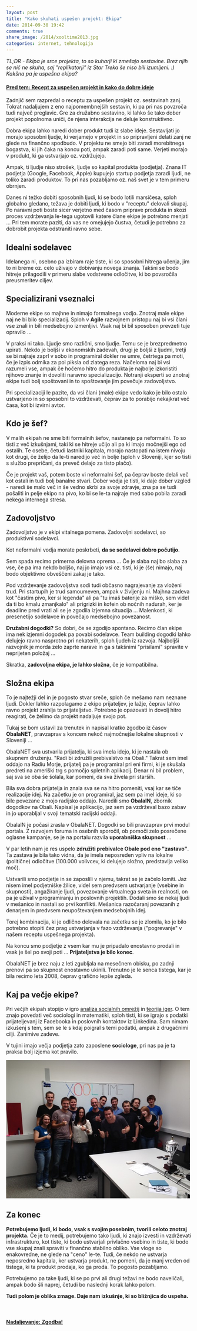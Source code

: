 ```yaml
---
layout: post
title: "Kako skuhati uspešen projekt: Ekipa"
date: 2014-09-30 19:42
comments: true
share_image: /2014/xooltime2013.jpg
categories: internet, tehnologija
---
```

*TL;DR - Ekipa je srce projekta, to so kuharji ki zmešajo sestavine. Brez njih se nič ne skuha, saj "replikatorji" iz Star Treka še niso bili izumljeni. :) Kakšna pa je uspešna ekipa?*

#### [Pred tem: Recept za uspešen projekt in kako do dobre ideje](/2014/09/09/kako-skuhati-uspesen-projekt/)

Zadnjič sem razpredal o receptu za uspešen projekt oz. sestavinah zanj. Tokrat nadaljujem z eno najpomembnejših sestavin, ki pa pri nas povzroča tudi največ preglavic. Gre za družabno sestavino, ki lahko še tako dober projekt popolnoma uniči, če njena interakcija ne deluje konstruktivno.

Dobra ekipa lahko naredi dober produkt tudi iz slabe ideje. Sestavljati jo morajo sposobni ljudje, ki verjamejo v projekt in so pripravljeni delati zanj ne glede na finančno spodbudo. V projektu ne smejo biti zaradi morebitnega bogastva, ki jih čaka na koncu poti, ampak zaradi poti same. Verjeti morajo v produkt, ki ga ustvarjajo oz. vzdržujejo.

Ampak, ti ljudje niso strošek, ljudje so kapital produkta (podjetja). Znana IT podjetja (Google,  Facebook, Apple) kupujejo startup podjetja zaradi ljudi, ne toliko zaradi produktov. To pri nas pozabljamo oz. naš svet je v tem primeru obrnjen.

Danes ni težko dobiti sposobnih ljudi, ki se bodo lotili marsičesa, sploh globalno gledano, težava je dobiti ljudi, ki bodo v "receptu" delovali skupaj. Po naravni poti boste sicer verjetno med časom priprave produkta in skozi proces vzdrževanja le-tega ugotovili katere člane ekipe je potrebno menjati … Pri tem morate paziti, da vas ne omejujejo čustva, četudi je potrebno za dobrobit projekta odstraniti ravno sebe.

## Idealni sodelavec

Idelanega ni, osebno pa izbiram raje tiste, ki so sposobni hitrega učenja, jim to ni breme oz. celo uživajo v dobivanju novega znanja. Takšni se bodo hitreje prilagodili v primeru slabe vodstvene odločitve, ki bo povsročila preusmeritev ciljev.

## Specializirani vseznalci

Moderne ekipe so majhne in nimajo formalnega vodjo. Znotraj male ekipe naj ne bi bilo specializacij. Sploh v **Agile** razvojnem pristopu naj bi vsi člani vse znali in bili medsebojno izmenljivi. Vsak naj bi bil sposoben prevzeti tuje opravilo …

V praksi ni tako. Ljudje smo različni, smo ljudje. Temu se je brezpredmetno upirati. Nekdo je boljši v ekonomskih zadevah, drugi je boljši z ljudmi, tretji se bi najraje zaprl v sobo in programiral dokler ne umre, četrtega pa moti, če je izpis odmika za pol piksla od zlatega reza. Načeloma naj bi vsi razumeli vse, ampak če hočemo hitro do produkta je najbolje izkoristiti njihovo znanje in dovoliti naravno specializacijo. Notranji eksperti so znotraj ekipe tudi bolj spoštovani in to spoštovanje jim povečuje zadovoljstvo. 

Pri specializaciji le pazite, da vsi člani (male) ekipe vedo kako je bilo ostalo ustvarjeno in so sposobni to vzdrževati, čeprav za to porabijo nekajkrat več časa, kot bi izvirni avtor.

## Kdo je šef?

V malih ekipah ne sme biti formalnih šefov, nastanejo pa neformalni. To so tisti z več izkušnjami, taki ki se hitreje učijo ali pa ki imajo močnejši ego od ostalih. Te osebe, četudi lastniki kapitala, morajo nastopati na istem nivoju kot drugi, če želijo da le-ti naredijo več in bolje (sploh v Sloveniji, kjer so tisti s službo prepričani, da preveč delajo za tisto plačo).

Če je projekt vaš, potem boste vi neformalni šef, pa čeprav boste delali več kot ostali in tudi bolj banalne stvari. Dober vodja je tisti, ki daje dober vzgled - naredi še malo več in še vedno skrbi za svoje zdravje, zna pa se tudi pošaliti in pelje ekipo na pivo, ko bi se le-ta najraje med sabo pobila zaradi nekega internega stresa.

## Zadovoljstvo

Zadovoljstvo je v ekipi vitalnega pomena. Zadovoljni sodelavci, so produktivni sodelavci.

Kot neformalni vodja morate poskrbeti, **da se sodelavci dobro počutijo**. 

Sem spada recimo primerna delovna oprema ... Če je slaba naj bo slaba za vse, če pa ima nekdo boljšo, naj jo imajo vsi oz. tisti, ki je (še) nimajo, naj bodo objektivno obveščeni zakaj je tako. 

Pod vzdrževanje zadovoljstva sodi tudi občasno nagrajevanje za vloženi trud. Pri startupih je trud samoumeven, ampak v življenju ni. Majhna zadeva kot "častim pivo, ker si legenda" ali pa "tu imaš baterije za miško, sem videl da ti bo kmalu zmanjkalo" ali prigrizki in kofein ob nočnih nadurah, ker je deadline pred vrati ali se je zgodila izjemna situacija ... Malenkosti, ki presenetijo sodelavce in povečajo medsebojno povezanost. 

**Družabni dogodki?** So dobri, če se zgodijo spontano. Recimo član ekipe ima nek izjemni dogodek pa povabi sodelavce. Team building dogodki lahko delujejo ravno nasprotno pri nekaterih, sploh ljudeh iz razvoja. Najboljši razvojnik je morda zelo zaprte narave in ga s takšnimi "prisilami" spravite v neprijeten položaj ...

Skratka, **zadovoljna ekipa, je lahko složna**, če je kompatibilna.

## Složna ekipa

To je najtežji del in je pogosto stvar sreče, sploh če mešamo nam neznane ljudi. Dokler lahko razpolagamo z ekipo prijateljev, je lažje, čeprav lahko ravno projekt zrahlja to prijateljstvo. Potrebno je opazovati in dovolj hitro reagirati, če želimo da projekt nadaljuje svojo pot.

Tukaj se bom ustavil za trenutek in napisal kratko zgodbo iz časov **ObalaNET**, pravzaprav s koncem nekoč najmočnejše lokalne skupnosti v Sloveniji …

ObalaNET sva ustvarila prijatelja, ki sva imela idejo, ki je nastala ob skupnem druženju. "Radi bi združili prebivalstvo na Obali." Takrat sem imel oddajo na Radiu Morje, prijatelj pa je programiral pri eni firmi, ki je skušala predreti na ameriški trg s pomočjo spletnih aplikacij. Denar ni bil problem, saj sva se oba še šolala, kar pomeni, da sva živela pri starših.

Bila sva dobra prijatelja in znala sva se na hitro pomeniti, vsaj kar se tiče realizacije idej. Na začetku je on programiral, jaz sem pa imel ideje, ki so bile povezane z mojo radijsko oddajo. Naredili smo **ObalaIN**, zbornik dogodkov na Obali. Napisal je aplikacijo, jaz sem pa vzdrževal bazo zabav in jo uporabljal v svoji tematski radijski oddaji. 

ObalaIN je počasi zrasla v ObalaNET. Dogodki so bili pravzaprav prvi modul portala. Z razvojem foruma in osebnih sporočil, ob pomoči zelo posrečene oglasne kampanje, se je na portalu razvila **uporabniška skupnost** ... 

V par letih nam je res uspelo **združiti prebivalce Obale pod eno "zastavo"**. Ta zastava je bila tako vidna, da je imela neposreden vpliv na lokalne (politične) odločitve (100.000 volivcev, ki delujejo složno, predstavlja veliko moč).

Ustvarili smo podjetje in se zaposlili v njemu, takrat se je začelo lomiti. Jaz nisem imel podjetniške žilice, videl sem predvsem ustvarjanje (vsebine in skupnosti), angažiranje ljudi, povezovanje virtualnega sveta in realnosti, on pa je užival v programiranju in poslovnih projektih. Dodali smo še nekaj ljudi v mešanico in nastali so prvi konflikti. Mešanica razočaranj povezanih z denarjem in predvsem neupoštevanjem medsebojnih idej. 

Torej kombinacija, ki je odlično delovala na začetku se je zlomila, ko je bilo potrebno stopiti čez prag ustvarjanja v fazo vzdrževanja ("pogrevanje" v našem receptu uspešnega projekta).

Na koncu smo podjetje z vsem kar mu je pripadalo enostavno prodali in vsak je šel po svoji poti ... **Prijateljstva je bilo konec**. 

ObalaNET je brez naju z leti zgubljala na mesečnem obisku, po zadnji prenovi pa so skupnost enostavno ukinili. Trenutno je le senca tistega, kar je bila recimo leta 2008, čeprav grafično lepše zgleda.

## Kaj pa večje ekipe?

Pri večjih ekipah stopijo v igro [analiza socialnih omrežij](http://en.wikipedia.org/wiki/Social_network_analysis) in [teorija iger](http://en.wikipedia.org/wiki/Game_theory). O tem znajo povedati več sociologi in matematiki, sploh tisti, ki se igrajo s podatki prijateljevanj iz Facebooka in poslovnih kontaktov iz Linkedina. Sam nimam izkušenj s tem, sem se le s kdaj poigral s temi podatki, ampak z drugačnimi cilji. Zanimive zadeve.

V tujini imajo večja podjetja zato zaposlene **sociologe**, pri nas pa je ta praksa bolj izjema kot pravilo.

![image](/images/2014/xooltime2013.jpg)

## Za konec

**Potrebujemo ljudi, ki bodo, vsak s svojim posebnim, tvorili celoto znotraj projekta.** Če je to medij, potrebujemo tako ljudi, ki znajo izvesti in vzdrževati infrastrukturo, kot tiste, ki bodo ustvarjali privlačno vsebino in tiste, ki bodo vse skupaj znali spraviti v finančno stabilno obliko. Vse vloge so enakovredne, ne glede na "ceno" le-te. Tudi, če nekdo ne ustvarja neposredno kapitala, ker ustvarja produkt, ne pomeni, da je manj vreden od tistega, ki ta produkt prodaja, ko ga proda. To pogosto pozabljamo.

Potrebujemo pa take ljudi, ki se po prvi ali drugi težavi ne bodo naveličali, ampak bodo šli naprej, četudi bo naslednji korak lahko polom. 

**Tudi polom je oblika zmage. Daje nam izkušnje, ki so bližnjica do uspeha.**  
<br><br>
      
#### [Nadaljevanje: Zgodba!](/2015/05/17/kako-skuhati-uspesen-projekt-zgodba/)
